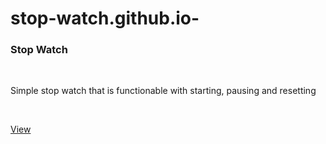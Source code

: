 # stop-watch.github.io-

<h3> Stop Watch </h3><br>

<p>Simple stop watch that is functionable with starting, pausing and resetting</p><br>

<a href ="https://richierich678.github.io/stop-watch.github.io-/">View</a>
